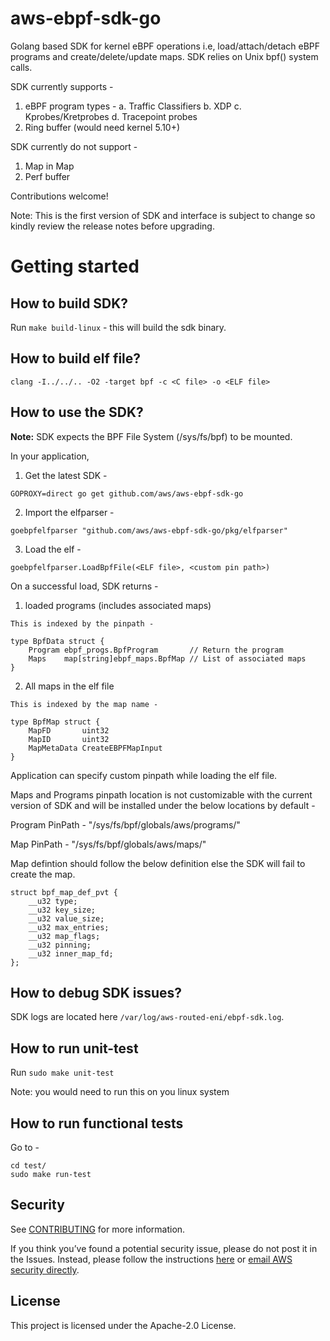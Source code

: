 # aws-ebpf-sdk-go

Golang based SDK for kernel eBPF operations i.e, load/attach/detach eBPF programs and create/delete/update maps. SDK relies on Unix bpf() system calls.

SDK currently supports -

1. eBPF program types -
   a. Traffic Classifiers
   b. XDP
   c. Kprobes/Kretprobes
   d. Tracepoint probes
2. Ring buffer (would need kernel 5.10+)

SDK currently do not support -

1. Map in Map
2. Perf buffer

Contributions welcome!

Note: This is the first version of SDK and interface is subject to change so kindly review the release notes before upgrading.

# Getting started

## How to build SDK?

Run `make build-linux` - this will build the sdk binary.

## How to build elf file?

```
clang -I../../.. -O2 -target bpf -c <C file> -o <ELF file>
```

## How to use the SDK?

**Note:** SDK expects the BPF File System (/sys/fs/bpf) to be mounted.
 
In your application, 

1. Get the latest SDK -

```
GOPROXY=direct go get github.com/aws/aws-ebpf-sdk-go
```

2. Import the elfparser - 

```
goebpfelfparser "github.com/aws/aws-ebpf-sdk-go/pkg/elfparser"
```

3. Load the elf -

```
goebpfelfparser.LoadBpfFile(<ELF file>, <custom pin path>)
```

On a successful load, SDK returns -

1. loaded programs (includes associated maps) 

```
This is indexed by the pinpath - 

type BpfData struct {
	Program ebpf_progs.BpfProgram       // Return the program
	Maps    map[string]ebpf_maps.BpfMap // List of associated maps
}
```

2. All maps in the elf file
```
This is indexed by the map name -

type BpfMap struct {
	MapFD       uint32
	MapID       uint32
	MapMetaData CreateEBPFMapInput
}
```

Application can specify custom pinpath while loading the elf file.

Maps and Programs pinpath location is not customizable with the current version of SDK and will be installed under the below locations by default -

Program PinPath - "/sys/fs/bpf/globals/aws/programs/"

Map PinPath - "/sys/fs/bpf/globals/aws/maps/"

Map defintion should follow the below definition else the SDK will fail to create the map.

```
struct bpf_map_def_pvt {
	__u32 type;
	__u32 key_size;
	__u32 value_size;
	__u32 max_entries;
	__u32 map_flags;
	__u32 pinning;
	__u32 inner_map_fd;
};
```

## How to debug SDK issues?

SDK logs are located here `/var/log/aws-routed-eni/ebpf-sdk.log`.

## How to run unit-test

Run `sudo make unit-test`

Note: you would need to run this on you linux system

## How to run functional tests

Go to -

```
cd test/
sudo make run-test
```

## Security

See [CONTRIBUTING](CONTRIBUTING.md#security-issue-notifications) for more information.

If you think you’ve found a potential security issue, please do not post it in the Issues. Instead, please follow the
instructions [here](https://aws.amazon.com/security/vulnerability-reporting/) or [email AWS security directly](mailto:aws-security@amazon.com).

## License

This project is licensed under the Apache-2.0 License.

